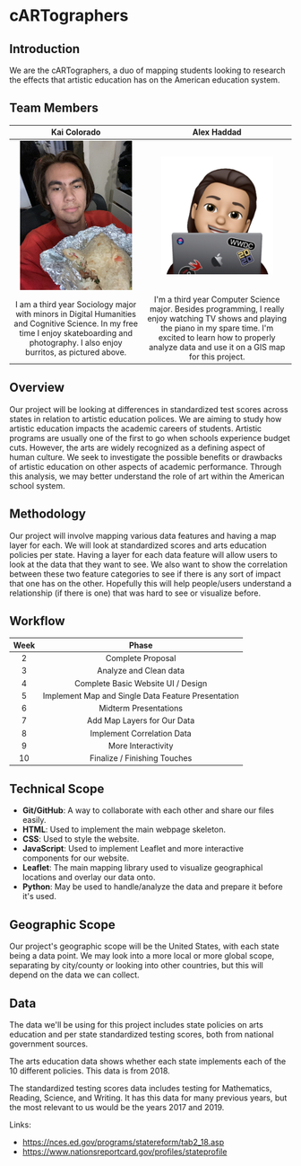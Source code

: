 # cARTographers

## Introduction

We are the cARTographers, a duo of mapping students looking to research the effects that artistic education has on the American education system.

## Team Members

| Kai Colorado | Alex Haddad |
| :-: | :-: |
| <img src="assets/kai-picture.jpg" width="200px"> | <img src="assets/alex-avatar.jpg" width="200px"> |
| I am a third year Sociology major with minors in Digital Humanities and Cognitive Science. In my free time I enjoy skateboarding and photography. I also enjoy burritos, as pictured above. | I'm a third year Computer Science major. Besides programming, I really enjoy watching TV shows and playing the piano in my spare time. I'm excited to learn how to properly analyze data and use it on a GIS map for this project. |

## Overview

Our project will be looking at differences in standardized test scores across states in relation to artistic education polices. We are aiming to study how artistic education impacts the academic careers of students. Artistic programs are usually one of the first to go when schools experience budget cuts. However, the arts are widely recognized as a defining aspect of human culture. We seek to investigate the possible benefits or drawbacks of artistic education on other aspects of academic performance. Through this analysis, we may better understand the role of art within the American school system.

## Methodology

Our project will involve mapping various data features and having a map layer for each. We will look at standardized scores and arts education policies per state. Having a layer for each data feature will allow users to look at the data that they want to see. We also want to show the correlation between these two feature categories to see if there is any sort of impact that one has on the other. Hopefully this will help people/users understand a relationship (if there is one) that was hard to see or visualize before.

## Workflow

| Week  |                       Phase                        |
| :---: | :------------------------------------------------: |
|   2   |                 Complete Proposal                  |
|   3   |               Analyze and Clean data               |
|   4   |         Complete Basic Website UI / Design         |
|   5   | Implement Map and Single Data Feature Presentation |
|   6   |               Midterm Presentations                |
|   7   |            Add Map Layers for Our Data             |
|   8   |             Implement Correlation Data             |
|   9   |                 More Interactivity                 |
|  10   |            Finalize / Finishing Touches            |

## Technical Scope

- **Git/GitHub**: A way to collaborate with each other and share our files easily.
- **HTML**: Used to implement the main webpage skeleton.
- **CSS**: Used to style the website.
- **JavaScript**: Used to implement Leaflet and more interactive components for our website.
- **Leaflet**: The main mapping library used to visualize geographical locations and overlay our data onto.
- **Python**: May be used to handle/analyze the data and prepare it before it's used.

## Geographic Scope

Our project's geographic scope will be the United States, with each state being a data point. We may look into a more local or more global scope, separating by city/county or looking into other countries, but this will depend on the data we can collect.

## Data

The data we'll be using for this project includes state policies on arts education and per state standardized testing scores, both from national government sources.

The arts education data shows whether each state implements each of the 10 different policies. This data is from 2018.

The standardized testing scores data includes testing for Mathematics, Reading, Science, and Writing. It has this data for many previous years, but the most relevant to us would be the years 2017 and 2019.

Links:

- <https://nces.ed.gov/programs/statereform/tab2_18.asp>
- <https://www.nationsreportcard.gov/profiles/stateprofile>